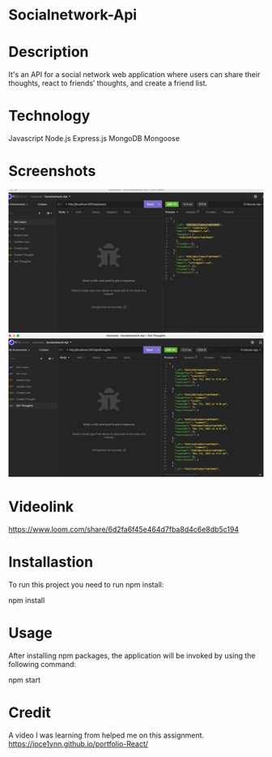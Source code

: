 # Socialnetwork-Api

# Description
It's an API for a social network web application where users can share their thoughts, react to friends’ thoughts, and create a friend list.

# Technology
Javascript
Node.js
Express.js
MongoDB
Mongoose
# Screenshots
![App Screenshot](/module%2018%20screenshot%202.png)
![App Screenshot](/module%2018%20screenshot.png)

# Videolink
https://www.loom.com/share/6d2fa6f45e464d7fba8d4c6e8db5c194

# Installastion
To run this project you need to run npm install:

npm install

# Usage
After installing npm packages, the application will be invoked by using the following command:

npm start

# Credit
A video I was learning from helped me on this assignment.
https://joce1ynn.github.io/portfolio-React/
